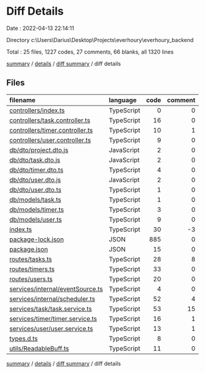 # Diff Details

Date : 2022-04-13 22:14:11

Directory c:\Users\Darius\Desktop\Projects\everhoury\everhoury_backend

Total : 25 files,  1227 codes, 27 comments, 66 blanks, all 1320 lines

[summary](results.md) / [details](details.md) / [diff summary](diff.md) / diff details

## Files
| filename | language | code | comment | blank | total |
| :--- | :--- | ---: | ---: | ---: | ---: |
| [controllers/index.ts](/controllers/index.ts) | TypeScript | 0 | 0 | -1 | -1 |
| [controllers/task.controller.ts](/controllers/task.controller.ts) | TypeScript | 16 | 0 | 0 | 16 |
| [controllers/timer.controller.ts](/controllers/timer.controller.ts) | TypeScript | 10 | 1 | 4 | 15 |
| [controllers/user.controller.ts](/controllers/user.controller.ts) | TypeScript | 9 | 0 | 1 | 10 |
| [db/dto/project.dto.js](/db/dto/project.dto.js) | JavaScript | 2 | 0 | 1 | 3 |
| [db/dto/task.dto.js](/db/dto/task.dto.js) | JavaScript | 2 | 0 | 1 | 3 |
| [db/dto/timer.dto.ts](/db/dto/timer.dto.ts) | TypeScript | 4 | 0 | 2 | 6 |
| [db/dto/user.dto.js](/db/dto/user.dto.js) | JavaScript | 2 | 0 | 1 | 3 |
| [db/dto/user.dto.ts](/db/dto/user.dto.ts) | TypeScript | 1 | 0 | 0 | 1 |
| [db/models/task.ts](/db/models/task.ts) | TypeScript | 1 | 0 | 0 | 1 |
| [db/models/timer.ts](/db/models/timer.ts) | TypeScript | 3 | 0 | 1 | 4 |
| [db/models/user.ts](/db/models/user.ts) | TypeScript | 9 | 0 | 3 | 12 |
| [index.ts](/index.ts) | TypeScript | 30 | -3 | 10 | 37 |
| [package-lock.json](/package-lock.json) | JSON | 885 | 0 | 0 | 885 |
| [package.json](/package.json) | JSON | 15 | 0 | 0 | 15 |
| [routes/tasks.ts](/routes/tasks.ts) | TypeScript | 28 | 8 | 4 | 40 |
| [routes/timers.ts](/routes/timers.ts) | TypeScript | 33 | 0 | 5 | 38 |
| [routes/users.ts](/routes/users.ts) | TypeScript | 20 | 0 | 3 | 23 |
| [services/internal/eventSource.ts](/services/internal/eventSource.ts) | TypeScript | 4 | 0 | 2 | 6 |
| [services/internal/scheduler.ts](/services/internal/scheduler.ts) | TypeScript | 52 | 4 | 8 | 64 |
| [services/task/task.service.ts](/services/task/task.service.ts) | TypeScript | 53 | 15 | 14 | 82 |
| [services/timer/timer.service.ts](/services/timer/timer.service.ts) | TypeScript | 16 | 1 | 5 | 22 |
| [services/user/user.service.ts](/services/user/user.service.ts) | TypeScript | 13 | 1 | 1 | 15 |
| [types.d.ts](/types.d.ts) | TypeScript | 8 | 0 | 0 | 8 |
| [utils/ReadableBuff.ts](/utils/ReadableBuff.ts) | TypeScript | 11 | 0 | 1 | 12 |

[summary](results.md) / [details](details.md) / [diff summary](diff.md) / diff details